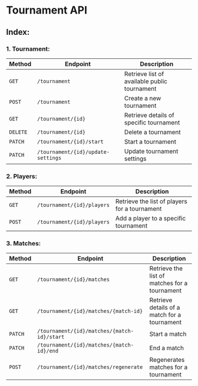 # Tournament API

## Index:

### 1. Tournament:

| Method   | Endpoint                           | Description                                  |
|----------|------------------------------------|----------------------------------------------|
| `GET`    | `/tournament`                      | Retrieve list of available public tournament |
| `POST`   | `/tournament`                      | Create a new tournament                      |
| `GET`    | `/tournament/{id}`                 | Retrieve details of specific tournament      |
| `DELETE` | `/tournament/{id}`                 | Delete a tournament                          | 
| `PATCH`  | `/tournament/{id}/start`           | Start a tournament                           |
| `PATCH`  | `/tournament/{id}/update-settings` | Update tournament settings                   |

### 2. Players:

| Method | Endpoint                              | Description                                   |
|--------|---------------------------------------|-----------------------------------------------|
| `GET`  | `/tournament/{id}/players`            | Retrieve the list of players for a tournament |
| `POST` | `/tournament/{id}/players`            | Add a player to a specific tournament         |

### 3. Matches:

| Method  | Endpoint                                    | Description                                   |
|---------|---------------------------------------------|-----------------------------------------------|
| `GET`   | `/tournament/{id}/matches`                  | Retrieve the list of matches for a tournament |
| `GET`   | `/tournament/{id}/matches/{match-id}`       | Retrieve details of a match for a tournament  |
| `PATCH` | `/tournament/{id}/matches/{match-id}/start` | Start a match                                 |
| `PATCH` | `/tournament/{id}/matches/{match-id}/end`   | End a match                                   |
| `POST`  | `/tournament/{id}/matches/regenerate`       | Regenerates matches for a tournament          |

